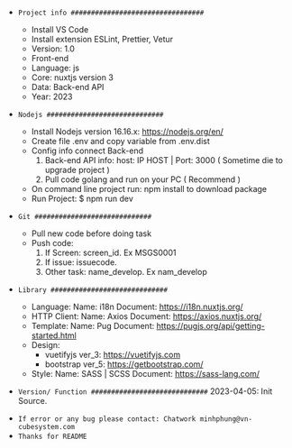 - `Project info #################################`

  - Install VS Code
  - Install extension ESLint, Prettier, Vetur
  - Version: 1.0
  - Front-end
  - Language: js
  - Core: nuxtjs version 3
  - Data: Back-end API
  - Year: 2023

- `Nodejs #############################`

  - Install Nodejs version 16.16.x: https://nodejs.org/en/
  - Create file .env and copy variable from .env.dist
  - Config info connect Back-end
    1. Back-end API info: host: IP HOST | Port: 3000 ( Sometime die to upgrade project )
    2. Pull code golang and run on your PC ( Recommend )
  - On command line project run: npm install to download package
  - Run Project: $ npm run dev

- `Git #############################`

  - Pull new code before doing task
  - Push code:
    1. If Screen: screen_id. Ex MSGS0001
    2. If issue: issuecode.
    3. Other task: name_develop. Ex nam_develop

- `Library #############################`

  - Language:
    Name: i18n
    Document: https://i18n.nuxtjs.org/
  - HTTP Client:
    Name: Axios
    Document: https://axios.nuxtjs.org/
  - Template:
    Name: Pug
    Document: https://pugjs.org/api/getting-started.html
  - Design:
    - vuetifyjs ver_3: https://vuetifyjs.com
    - bootstrap ver_5: https://getbootstrap.com/
  - Style:
    Name: SASS | SCSS
    Document: https://sass-lang.com/

- `Version/ Function #############################`
  2023-04-05: Init Source.

* `If error or any bug please contact: Chatwork minhphung@vn-cubesystem.com`
* `Thanks for README`
